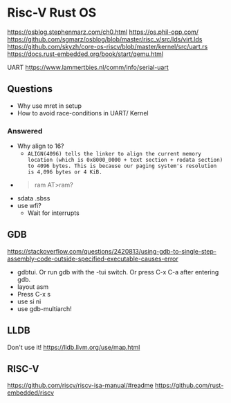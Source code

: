 # Risc-V Rust OS

<https://osblog.stephenmarz.com/ch0.html>
<https://os.phil-opp.com/>
<https://github.com/sgmarz/osblog/blob/master/risc_v/src/lds/virt.lds>
<https://github.com/skyzh/core-os-riscv/blob/master/kernel/src/uart.rs>
<https://docs.rust-embedded.org/book/start/qemu.html>

UART
<https://www.lammertbies.nl/comm/info/serial-uart>

## Questions

- Why use mret in setup
- How to avoid race-conditions in UART/ Kernel

### Answered

- Why align to 16?
  - `ALIGN(4096) tells the linker to align the current memory location (which is
       0x8000_0000 + text section + rodata section) to 4096 bytes. This is because our paging
       system's resolution is 4,096 bytes or 4 KiB.`
- >ram AT>ram?
- sdata .sbss
- use wfi?
  - Wait for interrupts

## GDB

<https://stackoverflow.com/questions/2420813/using-gdb-to-single-step-assembly-code-outside-specified-executable-causes-error>

- gdbtui. Or run gdb with the -tui switch. Or press C-x C-a after entering gdb.
- layout asm
- Press C-x s
- use si ni
- use gdb-multiarch!

## LLDB

Don't use it!
<https://lldb.llvm.org/use/map.html>

## RISC-V

<https://github.com/riscv/riscv-isa-manual/#readme>
<https://github.com/rust-embedded/riscv>
